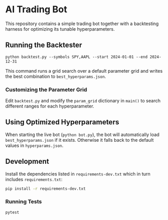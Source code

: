 # AI Trading Bot

This repository contains a simple trading bot together with a backtesting
harness for optimizing its tunable hyperparameters.

## Running the Backtester

```
python backtest.py --symbols SPY,AAPL --start 2024-01-01 --end 2024-12-31
```

This command runs a grid search over a default parameter grid and writes the best
combination to `best_hyperparams.json`.

### Customizing the Parameter Grid

Edit `backtest.py` and modify the `param_grid` dictionary in `main()` to search
different ranges for each hyperparameter.

## Using Optimized Hyperparameters

When starting the live bot (`python bot.py`), the bot will automatically load
`best_hyperparams.json` if it exists. Otherwise it falls back to the default
values in `hyperparams.json`.

## Development

Install the dependencies listed in `requirements-dev.txt` which in turn
includes `requirements.txt`:

```bash
pip install -r requirements-dev.txt
```

### Running Tests

```bash
pytest
```

